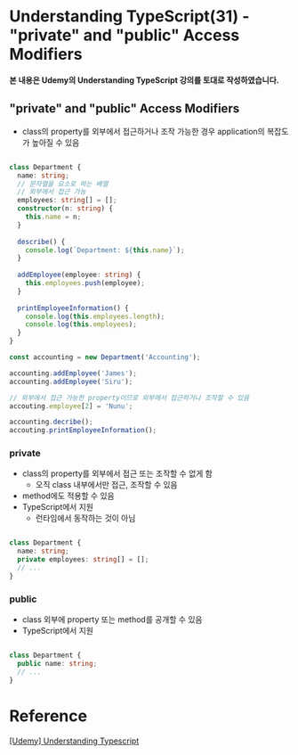 # Understanding TypeScript(31) - "private" and "public" Access Modifiers

**본 내용은 Udemy의 Understanding TypeScript 강의를 토대로 작성하였습니다.**



## "private" and "public" Access Modifiers

* class의 property를 외부에서 접근하거나 조작 가능한 경우 application의 복잡도가 높아질 수 있음

```TypeScript

class Department {
  name: string;
  // 문자열을 요소로 하는 배열
  // 외부에서 접근 가능
  employees: string[] = [];
  constructor(n: string) {
    this.name = n;
  }
  
  describe() {
    console.log(`Department: ${this.name}`);
  }
  
  addEmployee(employee: string) {
    this.employees.push(employee);
  }
  
  printEmployeeInformation() {
    console.log(this.employees.length);
    console.log(this.employees);
  }
}

const accounting = new Department('Accounting');

accounting.addEmployee('James');
accounting.addEmployee('Siru');

// 외부에서 접근 가능한 property이므로 외부에서 접근하거나 조작할 수 있음
accouting.employee[2] = 'Nunu';

accounting.decribe();
accouting.printEmployeeInformation();
```



### private

* class의 property를 외부에서 접근 또는 조작할 수 없게 함
  * 오직 class 내부에서만 접근, 조작할 수 있음
* method에도 적용할 수 있음
* TypeScript에서 지원
  * 런타임에서 동작하는 것이 아님

```TypeScript

class Department {
  name: string;
  private employees: string[] = [];
  // ...
}

```



### public

* class 외부에 property 또는 method를 공개할 수 있음
* TypeScript에서 지원

```TypeScript

class Department {
  public name: string;
  // ...
}

```



# Reference

[[Udemy] Understanding Typescript](https://www.udemy.com/course/understanding-typescript/)

